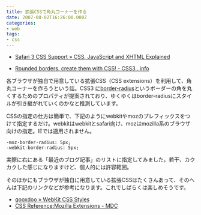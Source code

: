 ```yaml
---
title: 拡張CSSで角丸コーナーを作る
date: 2007-08-02T16:26:00.000Z
categories:
- web
tags:
- css
---
```

*   [Safari 3 CSS Support » CSS, JavaScript and XHTML Explained](http://www.evotech.net/blog/2007/07/safari-30-css-support/)

<!-- more -->
*   [Rounded borders, create them with CSS! - CSS3 . info](http://www.css3.info/preview/rounded-border.html)

各ブラウザが独自で用意している拡張CSS（CSS extensions）を利用して、角丸コーナーを作ろうという話。CSS3 に[border-radius](http://www.w3.org/TR/2005/WD-css3-background-20050216/#the-border-radius)というボーダーの角を丸くするためのプロパティが提案されており、ゆくゆくはborder-radiusにスタイルが引き継がれていくのかなと推測しています。

CSSの指定の仕方は簡単で、下記のようにwebkitやmozのプレフィックスをつけて指定するだけ。webkitはwebkitとsafari向け、mozはmozilla系のブラウザ向けの指定。IEでは適用されません。

```
-moz-border-radius: 5px; 
-webkit-border-radius: 5px;

```

実際に右にある「最近のブログ記事」のリストに指定してみました。若干、カクカクした感じになりますけど、個人的には許容範囲。

そのほかにもブラウザが独自に用意している拡張CSSはたくさんあって、そのへんは下記のリンクなどが参考になります。これでしばらくは楽しめそうです。

*   [qooxdoo » WebKit CSS Styles](http://qooxdoo.org/documentation/general/webkit_css_styles)
*   [CSS Reference:Mozilla Extensions - MDC](http://developer.mozilla.org/en/docs/CSS_Reference:Mozilla_Extensions)
